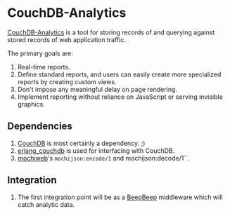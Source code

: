 
# CouchDB-Analytics

[couchdb]: http://couchdb.apache.org/ "CouchDB Project"
[cdb-analytics]: http://github.com/lethain/couchdb_analytics "couchdb-analytics on GitHub"

[CouchDB-Analytics][cdb-analytics] is a tool for storing records of and querying against
stored records of web application traffic.

The primary goals are:

1.  Real-time reports.
2.  Define standard reports, and users can easily create more
    specialized reports by creating custom views.
3.  Don't impose any meaningful delay on page rendering.
4.  Implement reporting without reliance on JavaScript
    or serving invisible graphics.

## Dependencies

1. [CouchDB][couchdb] is most certainly a dependency. ;)
2. [erlang_couchdb](http://github.com/ngerakines/erlang_couchdb) is used for interfacing with CouchDB.
3. [mochiweb](http://code.google.com/p/mochiweb/)'s ``mochijson:encode/1`` and mochijson:decode/1``.

## Integration

1.  The first integration point will be as a [BeepBeep](http://github.com/lethain/beepbeep)
    middleware which will catch analytic data.
